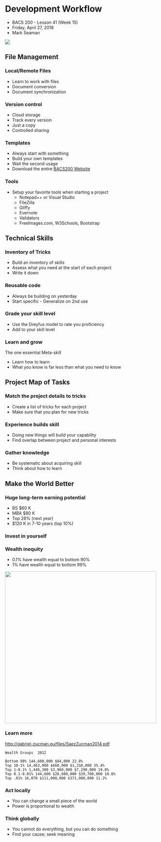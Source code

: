 # Development Workflow
* BACS 200 - Lesson 41 (Week 15)
* Friday, April 27, 2018
* Mark Seaman

![](img/Bear_Logo.png)

## File Management

### Local/Remote Files
* Learn to work with files
* Document conversion
* Document synchronization

### Version control
* Cloud storage
* Track every version
* Just a copy
* Controlled sharing

### Templates
* Always start with something
* Build your own templates
* Wait the second usage
* Download the entire [BACS200 Website](../BACS_200.zip)

### Tools
* Setup your favorite tools when starting a project
    * Notepad++ or Visual Studio
    * FileZilla
    * Gliffy
    * Evernote
    * Validators
    * FreeImages.com, W3Schools, Bootstrap

## Technical Skills

### Inventory of Tricks
* Build an inventory of skills
* Assess what you need at the start of each project
* Write it down

### Reusable code
* Always be building on yesterday
* Start specific - Generalize on 2nd use

### Grade your skill level
* Use the Dreyfus model to rate you proficiency
* Add to your skill level

### Learn and grow
The one essential Meta-skill

* Learn how to learn
* What you know is far less than what you need to know

## Project Map of Tasks

### Match the project details to tricks
* Create a list of tricks for each project
* Make sure that you plan for new tricks

### Experience builds skill
* Doing new things will build your capability
* Find overlap between project and personal interests

### Gather knowledge
* Be systematic about acquiring skill
* Think about how to learn


## Make the World Better

### Huge long-term earning potential
* BS $60 K
* MBA $80 K
* Top 28% (next year)
* $120 K in 7-10 years (top 10%)

### Invest in yourself

### Wealth inequity
* 0.1% have wealth equal to bottom 90%
* 1% have wealth equal to bottom 99%

<img src="img/Income.png" width="500px">

### Learn more

http://gabriel-zucman.eu/files/SaezZucman2014.pdf

    Wealth Groups  2012

    Bottom 90% 144,600,000 $84,000 22.8%
    Top 10-1% 14,463,000 $660,000 $1,310,000 35.4%
    Top 1-0.1% 1,446,300 $3,960,000 $7,290,000 19.8%
    Top 0.1-0.01% 144,600 $20,600,000 $39,700,000 10.8%
    Top .01% 16,070 $111,000,000 $371,000,000 11.2%

### Act locally
* You can change a small piece of the world
* Power is proportional to wealth

### Think globally
* You cannot do everything, but you can do something
* Find your cause; seek meaning


